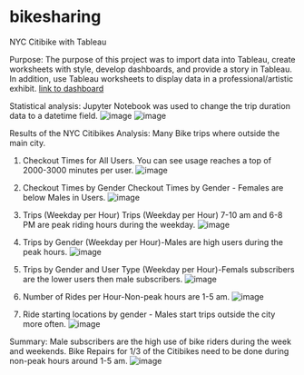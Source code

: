 # bikesharing

NYC Citibike with Tableau

Purpose:
The purpose of this project was to import data into Tableau, create worksheets with style, develop dashboards, and provide a story in Tableau.  In addition, use Tableau worksheets to display data in a professional/artistic exhibit.  [link to dashboard](https://10az.online.tableau.com/#/site/utjerry/workbooks/1910147/views)

Statistical analysis:
Jupyter Notebook was used to change the trip duration data to a datetime field. 
![image](https://user-images.githubusercontent.com/108476566/200037240-c4e5e345-6668-4534-bb5e-3a97ae8db021.png)
![image](https://user-images.githubusercontent.com/108476566/200037287-1d8b15c1-266e-43a7-9b99-06299fa0334b.png)

Results of the NYC Citibikes Analysis:
Many Bike trips where outside the main city. 
1. Checkout Times for All Users.  You can see usage reaches a top of 2000-3000 minutes per user. 
![image](https://user-images.githubusercontent.com/108476566/200037354-05b32b19-52c9-4d32-9a09-d5c69c55f929.png)

2. Checkout Times by Gender
Checkout Times by Gender -  Females are below Males in Users.
![image](https://user-images.githubusercontent.com/108476566/200037452-d12c9a38-b1ac-42ef-a5d2-d3917520571c.png)
 
3. Trips (Weekday per Hour)
Trips (Weekday per Hour) 7-10 am and 6-8 PM are peak riding hours during the weekday. 
![image](https://user-images.githubusercontent.com/108476566/200037517-f1182b32-d6b4-4e8a-b0c3-4fefbb8a8984.png)


4. Trips by Gender (Weekday per Hour)-Males are high users during the peak hours. 
![image](https://user-images.githubusercontent.com/108476566/200037589-715942ea-9b03-4eb2-a45d-242bbfad16c3.png)
 

5. Trips by Gender and User Type (Weekday per Hour)-Femals subscribers are the lower users then male subscribers. 
![image](https://user-images.githubusercontent.com/108476566/200037649-dd42b1cc-cb68-4f14-ae4b-7d7a32e644d5.png)
 
6. Number of Rides per Hour-Non-peak hours are 1-5 am.
![image](https://user-images.githubusercontent.com/108476566/200037709-f0fea2aa-522c-4af0-b2c4-517a0a6150fe.png)
 
7. Ride starting locations by gender - Males start trips outside the city more often.
 ![image](https://user-images.githubusercontent.com/108476566/200037766-275a4bc0-6ced-4ddc-b723-cbc93746cdf2.png)


Summary:
Male subscribers are the high use of bike riders during the week and weekends.
Bike Repairs for 1/3 of the Citibikes need to be done during non-peak hours around 1-5 am.
![image](https://user-images.githubusercontent.com/108476566/200036495-47d46dfc-3785-483b-9739-2fd31ce6fa11.png)


 




